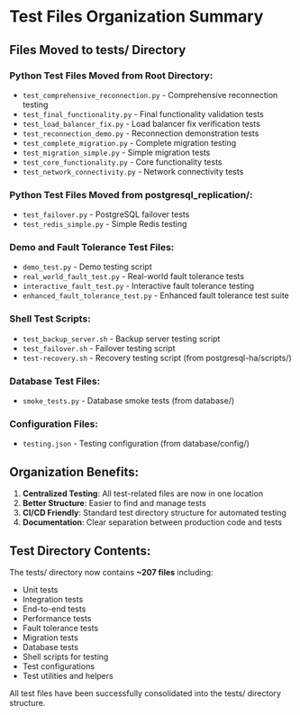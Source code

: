 # Test Files Organization Summary

## Files Moved to tests/ Directory

### Python Test Files Moved from Root Directory:
- `test_comprehensive_reconnection.py` - Comprehensive reconnection testing
- `test_final_functionality.py` - Final functionality validation tests
- `test_load_balancer_fix.py` - Load balancer fix verification tests
- `test_reconnection_demo.py` - Reconnection demonstration tests
- `test_complete_migration.py` - Complete migration testing
- `test_migration_simple.py` - Simple migration tests
- `test_core_functionality.py` - Core functionality tests
- `test_network_connectivity.py` - Network connectivity tests

### Python Test Files Moved from postgresql_replication/:
- `test_failover.py` - PostgreSQL failover tests
- `test_redis_simple.py` - Simple Redis testing

### Demo and Fault Tolerance Test Files:
- `demo_test.py` - Demo testing script
- `real_world_fault_test.py` - Real-world fault tolerance tests
- `interactive_fault_test.py` - Interactive fault tolerance testing
- `enhanced_fault_tolerance_test.py` - Enhanced fault tolerance test suite

### Shell Test Scripts:
- `test_backup_server.sh` - Backup server testing script
- `test_failover.sh` - Failover testing script
- `test-recovery.sh` - Recovery testing script (from postgresql-ha/scripts/)

### Database Test Files:
- `smoke_tests.py` - Database smoke tests (from database/)

### Configuration Files:
- `testing.json` - Testing configuration (from database/config/)

## Organization Benefits:

1. **Centralized Testing**: All test-related files are now in one location
2. **Better Structure**: Easier to find and manage tests
3. **CI/CD Friendly**: Standard test directory structure for automated testing
4. **Documentation**: Clear separation between production code and tests

## Test Directory Contents:
The tests/ directory now contains **~207 files** including:
- Unit tests
- Integration tests
- End-to-end tests
- Performance tests
- Fault tolerance tests
- Migration tests
- Database tests
- Shell scripts for testing
- Test configurations
- Test utilities and helpers

All test files have been successfully consolidated into the tests/ directory structure.
